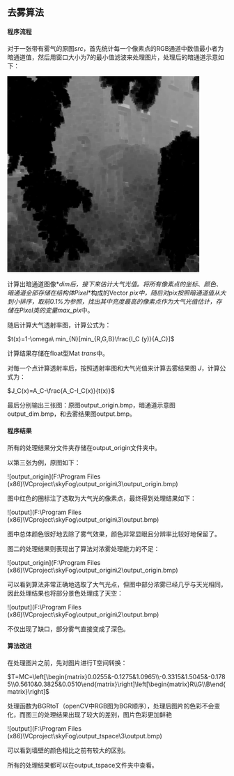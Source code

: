 ## 去雾算法

#### 程序流程

对于一张带有雾气的原图*src*，首先统计每一个像素点的RGB通道中数值最小者为暗通道值，然后用窗口大小为7的最小值滤波来处理图片，处理后的暗通道示意如下：

![output_dim](https://github.com/LunaElfGaming/HazeRemoval/raw/master/output_origin/3/output_dim.bmp)

计算出暗通道图像*$dim$*后，接下来估计大气光值。将所有像素点的坐标、颜色、暗通道全部存储在结构体*$Pixel$*构成的Vector *$pix$*中，随后对pix按照暗通道值从大到小排序，取前0.1%为参照，找出其中亮度最高的像素点作为大气光值估计，存储在Pixel类的变量*max_pix*中。

随后计算大气透射率图，计算公式为：

$t(x)=1-\omega\ min_{N}[min_{R,G,B}\frac{I_C (y)}{A_C}]$

计算结果存储在float型Mat $trans$中。

对每一个点计算透射率后，按照透射率图和大气光值来计算去雾结果图 $J$，计算公式为：

$J_C(x)=A_C-\frac{A_C-I_C(x)}{t(x)}$

最后分别输出三张图：原图output_origin.bmp，暗通道示意图output_dim.bmp，和去雾结果图output.bmp。

#### 程序结果

所有的处理结果分文件夹存储在output_origin文件夹中。

以第三张为例，原图如下：

![output_origin](F:\Program Files (x86)\VCproject\skyFog\output_origin\3\output_origin.bmp)



图中红色的圈标注了选取为大气光的像素点，最终得到处理结果如下：

![output](F:\Program Files (x86)\VCproject\skyFog\output_origin\3\output.bmp)

图中总体颜色很好地去除了雾气效果，颜色非常显眼且分辨率比较好地保留了。

图二的处理结果则表现出了算法对浓雾处理能力的不足：

![output_origin](F:\Program Files (x86)\VCproject\skyFog\output_origin\2\output_origin.bmp)

可以看到算法非常正确地选取了大气光点，但图中部分浓雾已经几乎与天光相同，因此处理结果也将部分景色处理成了天空：

![output](F:\Program Files (x86)\VCproject\skyFog\output_origin\2\output.bmp)

不仅出现了缺口，部分雾气直接变成了深色。

#### 算法改进

在处理图片之前，先对图片进行T空间转换：

$T=MC=\left[\begin{matrix}0.0255&-0.1275&1.0965\\-0.3315&1.5045&-0.1785\\0.5610&0.3825&0.0510\end{matrix}\right]\left[\begin{matrix}R\\G\\B\end{matrix}\right]$

处理函数为BGRtoT（openCV中RGB图为BGR顺序），处理后图片的色彩不会变化，而图三的处理结果出现了较大的差别，图片色彩更加鲜艳

![output](F:\Program Files (x86)\VCproject\skyFog\output_tspace\3\output.bmp)

可以看到墙壁的颜色相比之前有较大的区别。

所有的处理结果都可以在output_tspace文件夹中查看。
